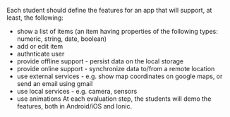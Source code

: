 Each student should define the features for an app that will support, at least, the following:
- show a list of items (an item having properties of the following types: numeric, string, date, boolean)
- add or edit item
- authnticate user
- provide offline support - persist data on the local storage
- provide online support - synchronize data to/from a remote location
- use external services - e.g. show map coordinates on google maps, or send an email using gmail
- use local services - e.g. camera, sensors
- use animations
At each evaluation step, the students will demo the features, both in Android/iOS and Ionic.